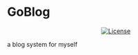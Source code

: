 # GoBlog
<div align=center>

[![License](https://img.shields.io/github/license/lienze/GoBlog.svg?style=flat)](https://github.com/lienze/GoBlog)
</div>
a blog system for myself
